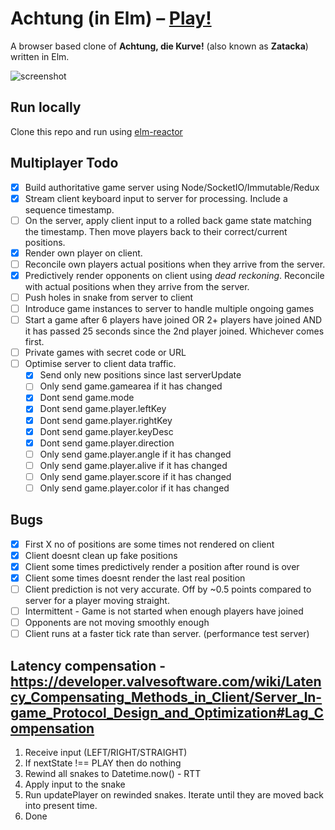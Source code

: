 # Achtung (in Elm) – [Play!](http://gbark.github.io/achtung)

A browser based clone of **Achtung, die Kurve!** (also known as **Zatacka**) written in Elm.

![screenshot](screenshot.png)

## Run locally

Clone this repo and run using [elm-reactor](https://github.com/elm-lang/elm-reactor)

## Multiplayer Todo

* [x] Build authoritative game server using Node/SocketIO/Immutable/Redux
* [x] Stream client keyboard input to server for processing. Include a sequence timestamp.
* [ ] On the server, apply client input to a rolled back game state matching the timestamp. Then move players back to their correct/current positions.
* [x] Render own player on client. 
* [ ] Reconcile own players actual positions when they arrive from the server.
* [x] Predictively render opponents on client using *dead reckoning*. Reconcile with actual positions when they arrive from the server.
* [ ] Push holes in snake from server to client
* [ ] Introduce game instances to server to handle multiple ongoing games
* [ ] Start a game after 6 players have joined OR 2+ players have joined AND it has passed 25 seconds since the 2nd player joined. Whichever comes first.
* [ ] Private games with secret code or URL
* [ ] Optimise server to client data traffic. 
	- [x] Send only new positions since last serverUpdate
	- [ ] Only send game.gamearea if it has changed
	- [x] Dont send game.mode
	- [x] Dont send game.player.leftKey
	- [x] Dont send game.player.rightKey
	- [x] Dont send game.player.keyDesc
	- [x] Dont send game.player.direction
	- [ ] Only send game.player.angle if it has changed
	- [ ] Only send game.player.alive if it has changed
	- [ ] Only send game.player.score if it has changed
	- [ ] Only send game.player.color if it has changed

## Bugs

* [x] First X no of positions are some times not rendered on client
* [x] Client doesnt clean up fake positions
* [x] Client some times predictively render a position after round is over
* [x] Client some times doesnt render the last real position
* [ ] Client prediction is not very accurate. Off by ~0.5 points compared to server for a player moving straight.
* [ ] Intermittent - Game is not started when enough players have joined
* [ ] Opponents are not moving smoothly enough
* [ ] Client runs at a faster tick rate than server. (performance test server)

## Latency compensation - <https://developer.valvesoftware.com/wiki/Latency_Compensating_Methods_in_Client/Server_In-game_Protocol_Design_and_Optimization#Lag_Compensation>

1. Receive input (LEFT/RIGHT/STRAIGHT)
2. If nextState !== PLAY then do nothing
3. Rewind all snakes to Datetime.now() - RTT
4. Apply input to the snake
5. Run updatePlayer on rewinded snakes. Iterate until they are moved back into present time.
6. Done
